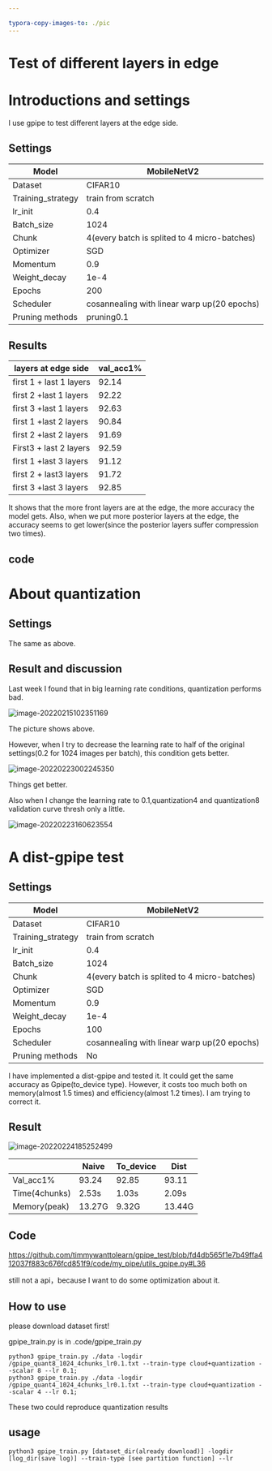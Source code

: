 ```yaml
---

typora-copy-images-to: ./pic
---
```


# Test of different layers in edge

# Introductions and settings

I use gpipe to test different layers at the edge side.

## Settings

| Model             | MobileNetV2                                  |
| ----------------- | -------------------------------------------- |
| Dataset           | CIFAR10                                      |
| Training_strategy | train from scratch                           |
| lr_init           | 0.4                                          |
| Batch_size        | 1024                                         |
| Chunk             | 4(every batch is splited to 4 micro-batches) |
| Optimizer         | SGD                                          |
| Momentum          | 0.9                                          |
| Weight_decay      | 1e-4                                         |
| Epochs            | 200                                          |
| Scheduler         | cosannealing with linear warp up(20 epochs)  |
| Pruning methods   | pruning0.1                                   |

## Results

| layers at edge side     | val_acc1% |
| ----------------------- | --------- |
| first 1 + last 1 layers | 92.14     |
| first 2 +last 1 layers  | 92.22     |
| first 3 +last 1 layers  | 92.63     |
| first 1 +last 2 layers  | 90.84     |
| first 2 +last 2 layers  | 91.69     |
| First3 + last 2 layers  | 92.59     |
| first 1 +last 3 layers  | 91.12     |
| first 2 + last3 layers  | 91.72     |
| first 3 +last 3 layers  | 92.85     |

It shows that the more front layers are at the edge, the more accuracy the model gets. Also, when we put more posterior layers at the edge, the accuracy seems to get lower(since the posterior layers suffer compression two times).

## code



# About quantization

## Settings

The same as above.

## Result and discussion

Last week I found that in big learning rate conditions, quantization performs bad.

![image-20220215102351169](./pic/image-20220215102351169.png)

The picture shows above. 

However, when I try to decrease the learning rate to half of the original settings(0.2 for 1024 images per batch), this condition gets better.

![image-20220223002245350](./pic/image-20220223002245350.png)

Things get better.

Also when I change the learning rate to 0.1,quantization4 and quantization8 validation curve thresh only a little.

![image-20220223160623554](./pic/image-20220223160623554.png)

# A dist-gpipe test

## Settings

| Model             | MobileNetV2                                  |
| ----------------- | -------------------------------------------- |
| Dataset           | CIFAR10                                      |
| Training_strategy | train from scratch                           |
| lr_init           | 0.4                                          |
| Batch_size        | 1024                                         |
| Chunk             | 4(every batch is splited to 4 micro-batches) |
| Optimizer         | SGD                                          |
| Momentum          | 0.9                                          |
| Weight_decay      | 1e-4                                         |
| Epochs            | 100                                          |
| Scheduler         | cosannealing with linear warp up(20 epochs)  |
| Pruning methods   | No                                           |

I have implemented a dist-gpipe and tested it. It could get the same accuracy as Gpipe(to_device type). However, it costs too much both on memory(almost 1.5 times) and efficiency(almost 1.2 times). I am trying to correct it.

## Result

![image-20220224185252499](./pic/image-20220224185252499.png)

|               | Naive  | To_device | Dist   |
| ------------- | ------ | --------- | ------ |
| Val_acc1%     | 93.24  | 92.85     | 93.11  |
| Time(4chunks) | 2.53s  | 1.03s     | 2.09s  |
| Memory(peak)  | 13.27G | 9.32G     | 13.44G |



## Code

https://github.com/timmywanttolearn/gpipe_test/blob/fd4db565f1e7b49ffa412037f883c676fcd851f9/code/my_pipe/utils_gpipe.py#L36

still not a api，because I want to do some optimization about it.

## How to use

please download dataset first!

gpipe_train.py is in .code/gpipe_train.py

```
python3 gpipe_train.py ./data -logdir /gpipe_quant8_1024_4chunks_lr0.1.txt --train-type cloud+quantization --scalar 8 --lr 0.1;
python3 gpipe_train.py ./data -logdir /gpipe_quant4_1024_4chunks_lr0.1.txt --train-type cloud+quantization --scalar 4 --lr 0.1;
```

These two could reproduce quantization results

## usage

```
python3 gpipe_train.py [dataset_dir(already download)] -logdir [log_dir(save log)] --train-type [see partition function] --lr
```

 

